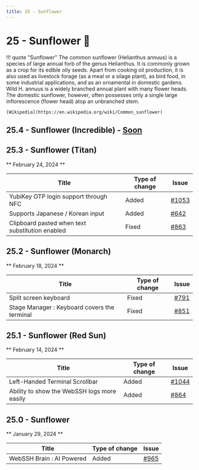 ```yaml
---
title: 25 - Sunflower
---
```

# 25 - Sunflower :sunflower:
!!! quote "Sunflower"
    The common sunflower (Helianthus annuus) is a species of large annual forb of the genus Helianthus. It is commonly grown as a crop for its edible oily seeds. Apart from cooking oil production, it is also used as livestock forage (as a meal or a silage plant), as bird food, in some industrial applications, and as an ornamental in domestic gardens. Wild H. annuus is a widely branched annual plant with many flower heads. The domestic sunflower, however, often possesses only a single large inflorescence (flower head) atop an unbranched stem.

    [Wikipedia](https://en.wikipedia.org/wiki/Common_sunflower)

## 25.4 - Sunflower (Incredible) - [Soon](https://webssh.net/documentation/becoming-external-tester/)

## 25.3 - Sunflower (Titan)
** February 24, 2024 **

| Title | Type of change | Issue |
| --- | --- | --- |
| YubiKey OTP login support through NFC | Added | [#1053](https://github.com/isontheline/pro.webssh.net/issues/1053) |
| Supports Japanese / Korean input | Added | [#642](https://github.com/isontheline/pro.webssh.net/issues/642) |
| Clipboard pasted when text substitution enabled | Fixed | [#863](https://github.com/isontheline/pro.webssh.net/issues/863) |

## 25.2 - Sunflower (Monarch)
** February 18, 2024 **

| Title | Type of change | Issue |
| --- | --- | --- |
| Split screen keyboard | Fixed | [#791](https://github.com/isontheline/pro.webssh.net/issues/791) |
| Stage Manager : Keyboard covers the terminal | Fixed | [#851](https://github.com/isontheline/pro.webssh.net/issues/851) |

## 25.1 - Sunflower (Red Sun)
** February 14, 2024 **

| Title | Type of change | Issue |
| --- | --- | --- |
| Left-Handed Terminal Scrollbar | Added | [#1044](https://github.com/isontheline/pro.webssh.net/issues/1044) |
| Ability to show the WebSSH logs more easily | Added | [#864](https://github.com/isontheline/pro.webssh.net/issues/864) |

## 25.0 - Sunflower
** January 29, 2024 **

| Title | Type of change | Issue |
| --- | --- | --- |
| WebSSH Brain : AI Powered | Added | [#965](https://github.com/isontheline/pro.webssh.net/issues/965) |